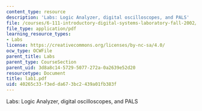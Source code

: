 ```yaml
---
content_type: resource
description: 'Labs: Logic Analyzer, digital oscilloscopes, and PALS'
file: /courses/6-111-introductory-digital-systems-laboratory-fall-2002/40265c33f3edda673bc2439a01fb383f_lab1.pdf
file_type: application/pdf
learning_resource_types:
- Labs
license: https://creativecommons.org/licenses/by-nc-sa/4.0/
ocw_type: OCWFile
parent_title: Labs
parent_type: CourseSection
parent_uid: 3d8a8c14-5729-5077-272a-0a2639e52d20
resourcetype: Document
title: lab1.pdf
uid: 40265c33-f3ed-da67-3bc2-439a01fb383f
---
```

Labs: Logic Analyzer, digital oscilloscopes, and PALS